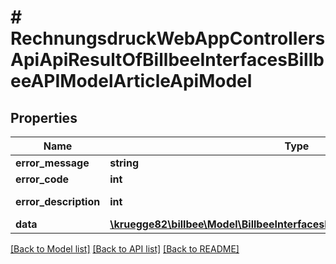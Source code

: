 # # RechnungsdruckWebAppControllersApiApiResultOfBillbeeInterfacesBillbeeAPIModelArticleApiModel

## Properties

Name | Type | Description | Notes
------------ | ------------- | ------------- | -------------
**error_message** | **string** |  | [optional]
**error_code** | **int** |  | [optional]
**error_description** | **int** |  | [optional] [readonly]
**data** | [**\kruegge82\billbee\Model\BillbeeInterfacesBillbeeAPIModelArticleApiModel**](BillbeeInterfacesBillbeeAPIModelArticleApiModel.md) |  | [optional]

[[Back to Model list]](../../README.md#models) [[Back to API list]](../../README.md#endpoints) [[Back to README]](../../README.md)
